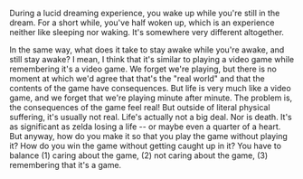 
During a lucid dreaming experience, you wake up while you're still in the dream. For a short while, you've half woken up, which is an experience neither like sleeping nor waking. It's somewhere very different altogether.

In the same way, what does it take to stay awake while you're awake, and still stay awake? I mean, I think that it's similar to playing a video game while remembering it's a video game. We forget we're playing, but there is no moment at which we'd agree that that's the "real world" and that the contents of the game have consequences.
But life is very much like a video game, and we forget that we're playing minute after minute. The problem is, the consequences of the game feel real! But outside of literal physical suffering, it's usually not real. Life's actually not a big deal. Nor is death. It's as significant as zelda losing a life -- or maybe even a quarter of a heart. But anyway, how do you make it so that you play the game without playing it? How do you win the game without getting caught up in it? You have to balance (1) caring about the game, (2) not caring about the game, (3) remembering that it's a game.
